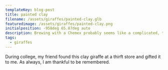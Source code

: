 ```yaml
---
templateKey: blog-post
title: painted clay
filename: /assets/giraffes/painted-clay.glb
featuredimage: /assets/giraffes/painted-clay.png
initialposition: -958deg 65.87deg auto
description: Brewing with a Chemex probably seems like a complicated, time-consuming ordeal, but once you get used to the process, it becomes a soothing ritual that's worth the effort every time.
tags:
  - giraffes
---
```

During college, my friend found this clay giraffe at a thirft store and gifted it to me. As always, I am thankful to be remembered.